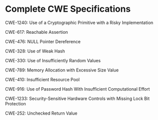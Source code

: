 

# Complete CWE Specifications

CWE-1240: Use of a Cryptographic Primitive with a Risky Implementation

CWE-617: Reachable Assertion

CWE-476: NULL Pointer Dereference

CWE-328: Use of Weak Hash

CWE-330: Use of Insufficiently Random Values

CWE-789: Memory Allocation with Excessive Size Value

CWE-410: Insufficient Resource Pool

CWE-916: Use of Password Hash With Insufficient Computational Effort

CWE-1233: Security-Sensitive Hardware Controls with Missing Lock Bit Protection

CWE-252: Unchecked Return Value